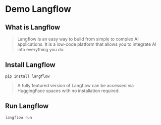 # Demo Langflow

## What is Langflow
>Langflow is an easy way to build from simple to complex AI applications. It is a low-code platform that allows you to integrate AI into everything you do.

## Install Langflow
    pip install langflow

>A fully featured version of Langflow can be accessed via HuggingFace spaces with no installation required.

## Run Langflow
    langflow run
